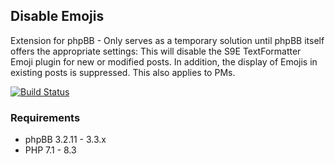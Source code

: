 ## Disable Emojis
Extension for phpBB - Only serves as a temporary solution until phpBB itself offers the appropriate settings: This will disable the S9E TextFormatter Emoji plugin for new or modified posts. In addition, the display of Emojis in existing posts is suppressed. This also applies to PMs.

[![Build Status](https://github.com/LukeWCS/disable-emojis/workflows/Tests/badge.svg)](https://github.com/LukeWCS/disable-emojis/actions)

### Requirements
* phpBB 3.2.11 - 3.3.x
* PHP 7.1 - 8.3
